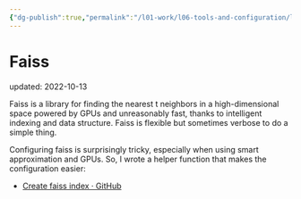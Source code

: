 ```yaml
---
{"dg-publish":true,"permalink":"/l01-work/l06-tools-and-configuration/l01-tools/faiss/","dgPassFrontmatter":true}
---
```



# Faiss
updated: 2022-10-13


Faiss is a library for finding the nearest t neighbors in a high-dimensional space powered by GPUs and unreasonably fast, thanks to intelligent indexing and data structure. Faiss is flexible but sometimes verbose to do a simple thing. 

Configuring faiss is surprisingly tricky, especially when using smart approximation and GPUs. So, I wrote a helper function that makes the configuration easier:

- [Create faiss index · GitHub](https://gist.github.com/skojaku/292e433a176f594fa428cc386d758d16)


